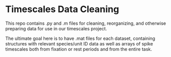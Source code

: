 # Timescales Data Cleaning

This repo contains .py and .m files for cleaning, reorganizing, and otherwise
preparing data for use in our timescales project.

The ultimate goal here is to have .mat files for each dataset, containing
structures with relevant species/unit ID data as well as arrays of spike timescales
both from fixation or rest periods and from the entire task.